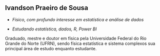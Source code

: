 ## Ivandson Praeiro de Sousa



- *Físico, com profundo interesse em estatística e análise de dados*

- *Estudando estatística, dados, R, Power BI*

Graduado, mestre e doutor em física pela Universidade Federal do Rio Grande do Norte (UFRN), sendo física estatística e sistema complexos sua principal área de estudo enquanto estudante.

  
  ##
